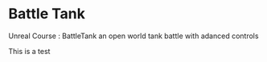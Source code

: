 # Battle Tank
Unreal Course : BattleTank an open world tank battle with adanced controls

This is a test


